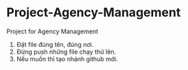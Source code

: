 # Project-Agency-Management
Project for Agency Management

1. Đặt file đúng tên, đúng nơi.
2. Đừng push những file chạy thử lên.
3. Nếu muốn thì tạo nhánh github mới.
